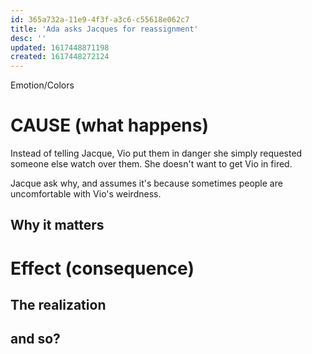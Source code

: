 ```yaml
---
id: 365a732a-11e9-4f3f-a3c6-c55618e062c7
title: 'Ada asks Jacques for reassignment'
desc: ''
updated: 1617448871198
created: 1617448272124
---
```

Emotion/Colors
>

# CAUSE (what happens)
Instead of telling Jacque, Vio put them in danger she simply requested someone else watch over them. She doesn't want to get Vio in fired.

Jacque ask why, and assumes it's because sometimes people are uncomfortable with Vio's weirdness.

##  Why it matters


# Effect (consequence) 

## The realization

## and so?
